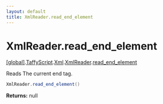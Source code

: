```yaml
---
layout: default
title: XmlReader.read_end_element
---
```


# XmlReader.read_end_element

[\[global\]]({{site.baseurl}}/docs/).[TaffyScript]({{site.baseurl}}/docs/TaffyScript/).[Xml]({{site.baseurl}}/docs/TaffyScript/Xml/).[XmlReader]({{site.baseurl}}/docs/TaffyScript/Xml/XmlReader/).[read_end_element]({{site.baseurl}}/docs/TaffyScript/Xml/XmlReader/read_end_element/)

Reads The current end tag.

```cs
XmlReader.read_end_element()
```

**Returns:** null
